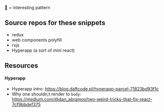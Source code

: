 🏁 = interesting pattern

## Source repos for these snippets
* redux 
* web components polyfill
* rxjs
* Hyperapp (a sort of mini react)


## Resources  
#### Hyperapp   
* Hyperapp intro: https://blog.daftcode.pl/hyperapp-parcel-71823bd93f1c
* Why one shouldn;t render to `body`: https://medium.com/@dan_abramov/two-weird-tricks-that-fix-react-7cf9bbdef375
